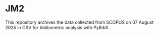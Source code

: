 # JM2
This repository archives the data collected from SCOPUS on 07 August 2025 in CSV for bibliometric analysis with PyBibX.
